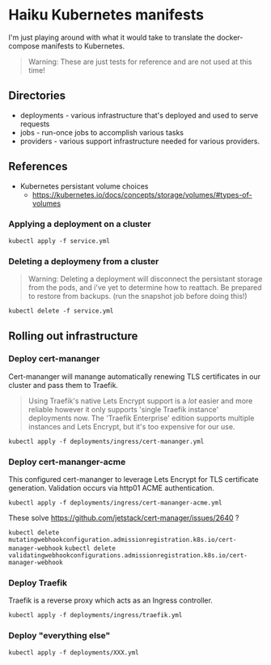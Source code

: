 # Haiku Kubernetes manifests

I'm just playing around with what it would take to translate the
docker-compose manifests to Kubernetes.

> Warning:  These are just tests for reference and are not used
> at this time!

## Directories

  * deployments - various infrastructure that's deployed and used to serve requests
  * jobs - run-once jobs to accomplish various tasks
  * providers - various support infrastructure needed for various providers.

## References

  * Kubernetes persistant volume choices
    * https://kubernetes.io/docs/concepts/storage/volumes/#types-of-volumes

### Applying a deployment on a cluster

```kubectl apply -f service.yml```

### Deleting a deploymeny from a cluster

> Warning: Deleting a deployment will disconnect the persistant storage
> from the pods, and i've yet to determine how to reattach. Be prepared
> to restore from backups. (run the snapshot job before doing this!)

```kubectl delete -f service.yml```

## Rolling out infrastructure

### Deploy cert-mananger

Cert-mananger will manange automatically renewing TLS certificates in our cluster
and pass them to Traefik.

> Using Traefik's native Lets Encrypt support is a *lot* easier and more reliable
> however it only supports 'single Traefik instance' deployments now.
> The 'Traefik Enterprise' edition supports multiple instances and Lets Encrypt, but
> it's too expensive for our use.

```kubectl apply -f deployments/ingress/cert-mananger.yml```

### Deploy cert-mananger-acme

This configured cert-mananger to leverage Lets Encrypt for TLS certificate generation.
Validation occurs via http01 ACME authentication.

```kubectl apply -f deployments/ingress/cert-mananger-acme.yml```

These solve https://github.com/jetstack/cert-manager/issues/2640 ?

```kubectl delete mutatingwebhookconfiguration.admissionregistration.k8s.io/cert-manager-webhook```
```kubectl delete validatingwebhookconfigurations.admissionregistration.k8s.io/cert-manager-webhook```

### Deploy Traefik

Traefik is a reverse proxy which acts as an Ingress controller.

```kubectl apply -f deployments/ingress/traefik.yml```

### Deploy "everything else"

```kubectl apply -f deployments/XXX.yml```
